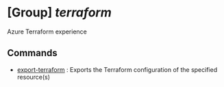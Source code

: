 # [Group] _terraform_

Azure Terraform experience

## Commands

- [export-terraform](/Commands/terraform/_export-terraform.md)
: Exports the Terraform configuration of the specified resource(s)
